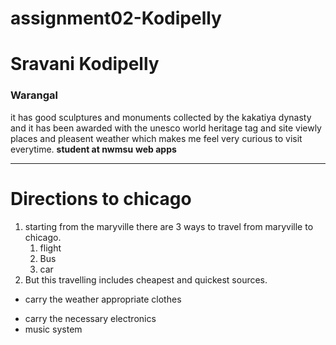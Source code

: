 # assignment02-Kodipelly
# Sravani Kodipelly
### Warangal

it has good sculptures and monuments collected by the kakatiya dynasty and it has been awarded with the unesco world heritage tag and site viewly places and pleasent weather which makes me feel very curious to visit everytime.
**student at nwmsu**
**web apps**

--- 
# Directions to chicago
1. starting from the maryville there are 3 ways to travel from maryville to chicago.
     1. flight
     2. Bus
     3. car
2. But this travelling includes cheapest and quickest sources.
* carry the weather appropriate clothes
- carry the necessary electronics
- music system

    
